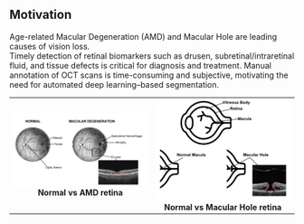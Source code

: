 ## Motivation

Age-related Macular Degeneration (AMD) and Macular Hole are leading causes of vision loss.  
Timely detection of retinal biomarkers such as drusen, subretinal/intraretinal fluid, and tissue defects is critical for diagnosis and treatment. Manual annotation of OCT scans is time-consuming and subjective, motivating the need for automated deep learning–based segmentation.

<div>
  <table>
    <tr>
      <td align="center">
        <img src="figures/motivation/amd.png" alt="Normal vs AMD retina" width="400"/><br>
        <b>Normal vs AMD retina</b>
      </td>
      <td align="center">
        <img src="figures/motivation/Macular_hole.png" alt="Normal vs Macular Hole retina" width="400"/><br>
        <b>Normal vs Macular Hole retina</b>
      </td>
    </tr>
  </table>
</div>
